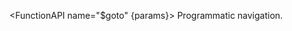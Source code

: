 <script>
    import FunctionAPI from '#cmp/FunctionAPI.svelte'

    const params = {
        path: { type: 'string', text: 'The internal path to the URL, eg.: /blog/[slug]/comments' },        
        params: { type: 'object', text: 'The parameters to be used in the URL. Parameters not used in the path will be appended to the url as a query string.' },        
    }
</script>

<FunctionAPI name="$goto" {params}>
    Programmatic navigation.
</FunctionAPI>

